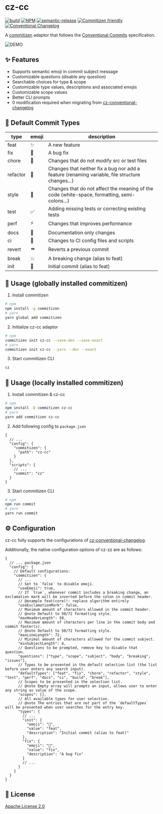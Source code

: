 # cz-cc

[![build](https://github.com/Lchemist/cz-cc/workflows/build/badge.svg)](https://github.com/Lchemist/cz-cc/actions?query=workflow%3Abuild)
[![NPM](https://img.shields.io/npm/v/cz-cc.svg)](https://www.npmjs.com/package/cz-cc)
[![semantic-release](https://img.shields.io/badge/%20%20%F0%9F%93%A6%F0%9F%9A%80-semantic--release-e10079.svg)](https://github.com/semantic-release/semantic-release)
[![Commitizen friendly](https://img.shields.io/badge/commitizen-friendly-brightgreen.svg)](https://commitizen.github.io/cz-cli/)
[![Conventional Changelog](https://img.shields.io/badge/changelog-conventional-brightgreen.svg)](https://conventional-changelog.github.io)

A [commitizen](https://www.npmjs.com/package/commitizen) adaptor that follows the [Conventional Commits](https://www.conventionalcommits.org/en/v1.0.0/) specification.

![DEMO](https://files.rayx.io/images/cz-cc.demo.gif)

## ✨ Features

* Supports semantic emoji in commit subject message
* Customizable questions (disable any question)
* Searchable choices for type & scope
* Customizable type values, descriptions and associated emojis
* Customizable scope values
* Better CLI prompts
* 0 modification required when migrating from [cz-conventional-changelog](https://www.npmjs.com/package/cz-conventional-changelog)

## 🎨 Default Commit Types

| type     | emoji | description                                                                                     |
|----------|-------|-------------------------------------------------------------------------------------------------|
| feat     | ✨     | A new feature                                                                                   |
| fix      | 🐛     | A bug fix                                                                                       |
| chore    | 🔧     | Changes that do not modify src or test files                                                    |
| refactor | 🧹     | Changes that neither fix a bug nor add a feature (renaming variable, file structure changes...) |
| style    | 💄     | Changes that do not affect the meaning of the code (white-space, formatting, semi-colons...)    |
| test     | ✅     | Adding missing tests or correcting existing tests                                               |
| perf     | ⚡️     | Changes that improves performance                                                               |
| docs     | 📝     | Documentation only changes                                                                      |
| ci       | 👷     | Changes to CI config files and scripts                                                          |
| revert   | ⏪     | Reverts a previous commit                                                                       |
| break    | 💥     | A breaking change (alias to feat)                                                               |
| init     | 🎉     | Initial commit (alias to feat)                                                                  |

## 🔨 Usage (globally installed commitizen)

1. Install commitizen

```bash
# npm
npm install -g commitizen
# yarn
yarn global add commitizen
```

2. Initialize cz-cc adaptor

```bash
# npm
commitizen init cz-cc --save-dev --save-exact
# yarn
commitizen init cz-cc --yarn --dev --exact
```

3. Start commitizen CLI

```bash
cz
```

## 🔨 Usage (locally installed commitizen)

1. Install commitizen & cz-cc

```bash
# npm
npm install -D commitizen cz-cc
# yarn
yarn add commitizen cz-cc
```

2. Add following config to `package.json`

```json5
{
  // ...
  "config": {
    "commitizen": {
      "path": "cz-cc"
    }
  },
  "scripts": {
    // ...
    "commit": "cz"
  }
}
```
    
3. Start commitizen CLI

```bash
# npm
npm run commit
# yarn
yarn run commit
```

## ⚙️ Configuration

cz-cc fully supports the configurations of [cz-conventional-changelog](https://www.npmjs.com/package/cz-conventional-changelog).

Additionally, the native configuration options of cz-zz are as follows:

```json5
{
  // ... package.json
  "config": {
    // Default configurations:
    "commitizen": {
      // ...
      // Set to `false` to disable emoji.
      "useEmoji": true,
      // If `true`, whenever commit includes a breaking change, an exclamation mark will be inserted before the colon in commit header.
      // @example feat(core)!: replace algorithm entirely
      "useExclamationMark": false,
      // Maximum amount of characters allowed in the commit header.
      // @note Default to 50/72 formatting style.
      "maxHeaderLength": 50,
      // Maximum amount of characters per line in the commit body and commit footer(s).
      // @note Default to 50/72 formatting style.
      "maxLineLength": 72,
      // Minimal amount of characters allowed for the commit subject.
      "minSubjectLength": 4,
      // Questions to be prompted, remove key to disable that question.
      "questions": ["type", "scope", "subject", "body", "breaking", "issues"],
      // Types to be presented in the default selection list (the list before user enters any search input).
      "defaultTypes": ["feat", "fix", "chore", "refactor", "style", "test", "perf", "docs", "ci", "build", "break"],
      // Scopes to be presented in the selection list.
      // @note Empty array will prompts an input, allows user to enter any string as value of the scope.
      "scopes": [],
      // All available types for user selection.
      // @note The entries that are not part of the `defaultTypes` will be presented when user searches for the entry key.
      "types": {
        // ...
        "init": {
          "emoji": "🎉",
          "value": "feat",
          "description": "Initial commit (alias to feat)"
        },
        "fix": {
          "emoji": "🐛",
          "value": "fix",
          "description": "A bug fix"
        }
        // ...
      }
    }
  }
}
```

## 📜 License

[Apache License 2.0](/LICENSE)